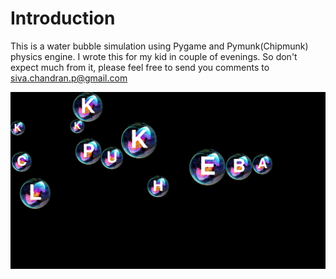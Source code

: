 Introduction
============
This is a water bubble simulation using Pygame and Pymunk(Chipmunk) physics engine. I wrote this for my kid in couple of evenings. So don't expect much from it,  please feel free to send you comments to siva.chandran.p@gmail.com

![AlphaBubbles](https://github.com/sivachandran/AlphaBubbles/raw/master/Screenshot.png "Screenshot")
